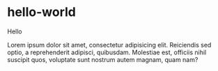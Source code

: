 # hello-world

Hello

Lorem ipsum dolor sit amet, consectetur adipisicing elit. Reiciendis sed optio, a reprehenderit adipisci, quibusdam. Molestiae est, officiis nihil suscipit quos, voluptate sunt nostrum autem magnam, quam nam?
